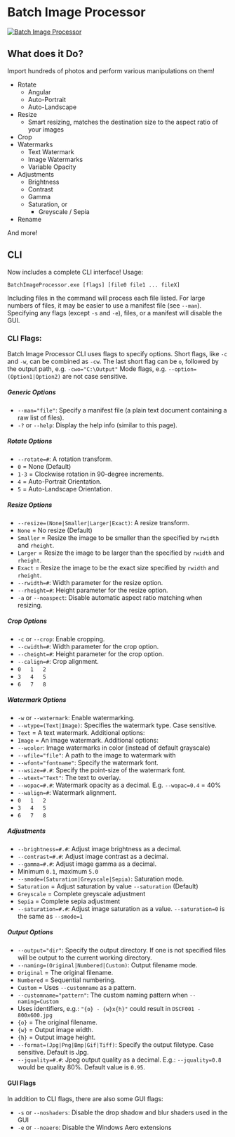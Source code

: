# Batch Image Processor #
[![Batch Image Processor](http://imgur.com/7j6L5ok.png)](http://imgur.com/7j6L5ok.png)
## What does it Do? ##

Import hundreds of photos and perform various manipulations on them!
* Rotate
  * Angular
  * Auto-Portrait
  * Auto-Landscape
* Resize
  * Smart resizing, matches the destination size to the aspect ratio of your images
* Crop
* Watermarks
  * Text Watermark
  * Image Watermarks
  * Variable Opacity
* Adjustments
  * Brightness
  * Contrast
  * Gamma
  * Saturation, or
    * Greyscale / Sepia
* Rename

And more!

## CLI ##

Now includes a complete CLI interface! Usage:

`BatchImageProcessor.exe [flags] [file0 file1 ... fileX]`

Including files in the command will process each file listed. For large numbers of files, it may be easier to use a manifest file (see `--man`). Specifying any flags (except `-s` and `-e`), files, or a manifest will disable the GUI.

### CLI Flags: ###
Batch Image Processor CLI uses flags to specify options. Short flags, like `-c` and `-w`, can be combined as `-cw`. The last short flag can be `o`, followed by the output path, e.g. `-cwo="C:\Output"` Mode flags, e.g. `--option=(Option1|Option2)` are not case sensitive.

##### Generic Options #####
 * `--man="file"`: Specify a manifest file (a plain text document containing a raw list of files).
 * `-?` or `--help`: Display the help info (similar to this page).

##### Rotate Options #####
 * `--rotate=#`: A rotation transform.
  * `0` = None (Default)
  * `1-3` = Clockwise rotation in 90-degree increments.
  * `4` = Auto-Portrait Orientation.
  * `5` = Auto-Landscape Orientation.

##### Resize Options #####
 * `--resize=(None|Smaller|Larger|Exact)`: A resize transform.
  * `None` = No resize (Default)
  * `Smaller` = Resize the image to be smaller than the specified by `rwidth` and `rheight`.
  * `Larger` = Resize the image to be larger than the specified by `rwidth` and `rheight`.
  * `Exact` = Resize the image to be the exact size specified by `rwidth` and `rheight`.
 * `--rwidth=#`: Width parameter for the resize option.
 * `--rheight=#`: Height parameter for the resize option.
 * `-a` or `--noaspect`: Disable automatic aspect ratio matching when resizing.

##### Crop Options #####
 * `-c` or `--crop`: Enable cropping.
 * `--cwidth=#`: Width parameter for the crop option.
 * `--cheight=#`: Height parameter for the crop option.
 * `--calign=#`: Crop alignment.
  * `0   1   2`
  * `3   4   5`
  * `6   7   8`

##### Watermark Options #####
 * `-w` or `--watermark`: Enable watermarking.
 * `--wtype=(Text|Image)`: Specifies the watermark type. Case sensitive.
  * `Text` = A text watermark. Additional options:
  * `Image` = An image watermark. Additional options:
 * `--wcolor`: Image watermarks in color (instead of default grayscale)
 * `--wfile="file"`: A path to the image to watermark with
 * `--wfont="fontname"`: Specify the watermark font.
 * `--wsize=#.#`: Specify the point-size of the watermark font.
 * `--wtext="Text"`: The text to overlay.
 * `--wopac=#.#`: Watermark opacity as a decimal. E.g. `--wopac=0.4` = 40%
 * `--walign=#`: Watermark alignment.
  * `0   1   2`
  * `3   4   5`
  * `6   7   8`

##### Adjustments #####
 * `--brightness=#.#`: Adjust image brightness as a decimal.
 * `--contrast=#.#`: Adjust image contrast as a decimal.
 * `--gamma=#.#`: Adjust image gamma as a decimal.
  * Minimum `0.1`, maximum `5.0`
 * `--smode=(Saturation|Greyscale|Sepia)`: Saturation mode.
  * `Saturation` = Adjust saturation by value `--saturation` (Default)
  * `Greyscale` = Complete greyscale adjustment
  * `Sepia` = Complete sepia adjustment
 * `--saturation=#.#`: Adjust image saturation as a value. `--saturation=0` is the same as `--smode=1`

##### Output Options #####
 * `--output="dir"`: Specify the output directory. If one is not specified files will be output to the current working directory.
 * `--naming=(Original|Numbered|Custom)`: Output filename mode.
  * `Original` = The original filename.
  * `Numbered` = Sequential numbering.
  * `Custom` = Uses `--customname` as a pattern.
 * `--customname="pattern"`: The custom naming pattern when `--naming=Custom`
  * Uses identifiers, e.g.: `"{o} - {w}x{h}"` could result in `DSCF001 - 800x600.jpg`
   * `{o}` = The original filename.
   * `{w}` = Output image width.
   * `{h}` = Output image height.
 * `--format=(Jpg|Png|Bmp|Gif|Tiff)`: Specify the output filetype. Case sensitive. Default is Jpg.
 * `--jquality=#.#`: Jpeg output quality as a decimal. E.g.: `--jquality=0.8` would be quality 80%. Default value is `0.95`.

#### GUI Flags ####
In addition to CLI flags, there are also some GUI flags:
* `-s` or `--noshaders`: Disable the drop shadow and blur shaders used in the GUI
* `-e` or `--noaero`: Disable the Windows Aero extensions
